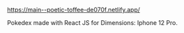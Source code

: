 https://main--poetic-toffee-de070f.netlify.app/

Pokedex made with React JS for Dimensions: Iphone 12 Pro.
